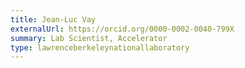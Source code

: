 ```yaml
---
title: Jean-Luc Vay
externalUrl: https://orcid.org/0000-0002-0040-799X
summary: Lab Scientist, Accelerator
type: lawrenceberkeleynationallaboratory
---
```


